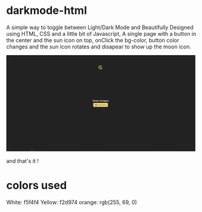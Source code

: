 # darkmode-html
A simple way to toggle between Light/Dark Mode and Beautifully Designed using HTML, CSS and a little bit of Javascript, A single page with a button in the center and the sun icon on top, onClick the bg-color, button color changes and the sun icon rotates and disapear to show up the moon icon.

<img src="Screenshot.png" width="500" >

and that's it !

# colors used
  White: f5f4f4
  Yellow: f2d974
  orange: rgb(255, 69, 0)
